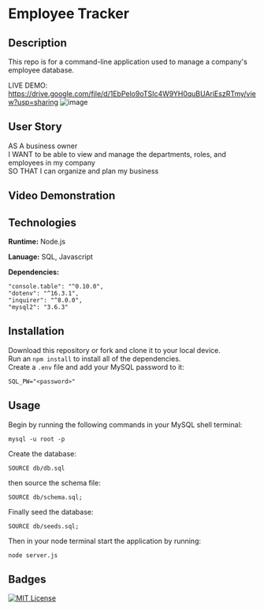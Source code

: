 # Employee Tracker

## Description
This repo is for a command-line application used to manage a company's employee database. 

LIVE DEMO: https://drive.google.com/file/d/1EbPelo9oTSIc4W9YH0quBUAriEszRTmy/view?usp=sharing
![image](https://github.com/camyacodes/employee-tracker-app/assets/87587644/00b9c51e-629f-46cd-aa34-b10cfb26047a)



## User Story 
AS A business owner<br />
I WANT to be able to view and manage the departments, roles, and employees in my company<br />
SO THAT I can organize and plan my business<br />

## Video Demonstration 
<!-- https://drive.google.com/file/d/1na6jlH68PWwrLA7c1tLm_MictMdoprtQ/view -->

## Technologies 

**Runtime:** Node.js

**Lanuage:** SQL, Javascript

**Dependencies:** 

    "console.table": "^0.10.0",
    "dotenv": "^16.3.1",
    "inquirer": "^8.0.0",
    "mysql2": "3.6.3"

## Installation

Download this repository or fork and clone it to your local device.<br />
Run an `npm install` to install all of the dependencies.<br />
Create a `.env` file and add your MySQL password to it:
```
SQL_PW="<password>"
```
## Usage

Begin by running the following commands in your MySQL shell terminal:
```
mysql -u root -p
```
Create the database:
```
SOURCE db/db.sql
```
then source the schema file:
```
SOURCE db/schema.sql;
```
Finally seed the database:
```
SOURCE db/seeds.sql;
```
Then in your node terminal start the application by running:
```
node server.js
```

## Badges

[![MIT License](https://img.shields.io/badge/License-MIT-green.svg)](https://choosealicense.com/licenses/mit/)
